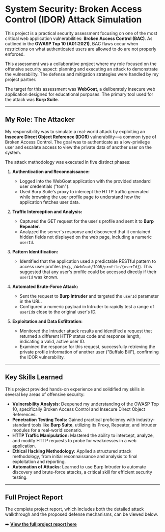 # System Security: Broken Access Control (IDOR) Attack Simulation

This project is a practical security assessment focusing on one of the most critical web application vulnerabilities: **Broken Access Control (BAC)**. As outlined in the **OWASP Top 10 (A01:2021)**, BAC flaws occur when restrictions on what authenticated users are allowed to do are not properly enforced.

This assessment was a collaborative project where my role focused on the offensive security aspect: planning and executing an attack to demonstrate the vulnerability. The defense and mitigation strategies were handled by my project partner.

The target for this assessment was **WebGoat**, a deliberately insecure web application designed for educational purposes. The primary tool used for the attack was **Burp Suite**.

---

## My Role: The Attacker

My responsibility was to simulate a real-world attack by exploiting an **Insecure Direct Object Reference (IDOR)** vulnerability—a common type of Broken Access Control. The goal was to authenticate as a low-privilege user and escalate access to view the private data of another user on the system.

The attack methodology was executed in five distinct phases:

1.  **Authentication and Reconnaissance:**
    *   Logged into the WebGoat application with the provided standard user credentials ("tom").
    *   Used Burp Suite's proxy to intercept the HTTP traffic generated while browsing the user profile page to understand how the application fetches user data.

2.  **Traffic Interception and Analysis:**
    *   Captured the GET request for the user's profile and sent it to **Burp Repeater**.
    *   Analyzed the server's response and discovered that it contained hidden fields not displayed on the web page, including a numeric `userId`.

3.  **Pattern Identification:**
    *   Identified that the application used a predictable RESTful pattern to access user profiles (e.g., `/WebGoat/IDOR/profile/{userId}`). This suggested that any user's profile could be accessed directly if their `userId` was known.

4.  **Automated Brute-Force Attack:**
    *   Sent the request to **Burp Intruder** and targeted the `userId` parameter in the URL.
    *   Configured a numeric payload in Intruder to rapidly test a range of `userId`s close to the original user's ID.

5.  **Exploitation and Data Exfiltration:**
    *   Monitored the Intruder attack results and identified a request that returned a different HTTP status code and response length, indicating a valid, active user ID.
    *   Examined the response for this request, successfully retrieving the private profile information of another user ("Buffalo Bill"), confirming the IDOR vulnerability.

---

## Key Skills Learned

This project provided hands-on experience and solidified my skills in several key areas of offensive security:

*   **Vulnerability Analysis:** Deepened my understanding of the OWASP Top 10, specifically Broken Access Control and Insecure Direct Object References.
*   **Penetration Testing Tools:** Gained practical proficiency with industry-standard tools like **Burp Suite**, utilizing its Proxy, Repeater, and Intruder modules for a real-world scenario.
*   **HTTP Traffic Manipulation:** Mastered the ability to intercept, analyze, and modify HTTP requests to probe for weaknesses in a web application.
*   **Ethical Hacking Methodology:** Applied a structured attack methodology, from initial reconnaissance and analysis to final exploitation and reporting.
*   **Automation of Attacks:** Learned to use Burp Intruder to automate discovery and brute-force attacks, a critical skill for efficient security testing.

---

## Full Project Report

The complete project report, which includes both the detailed attack walkthrough and the proposed defense mechanisms, can be viewed below.

➡️ **[View the full project report here](./System-Security-Broken-Access-Control-Report.pdf)**

